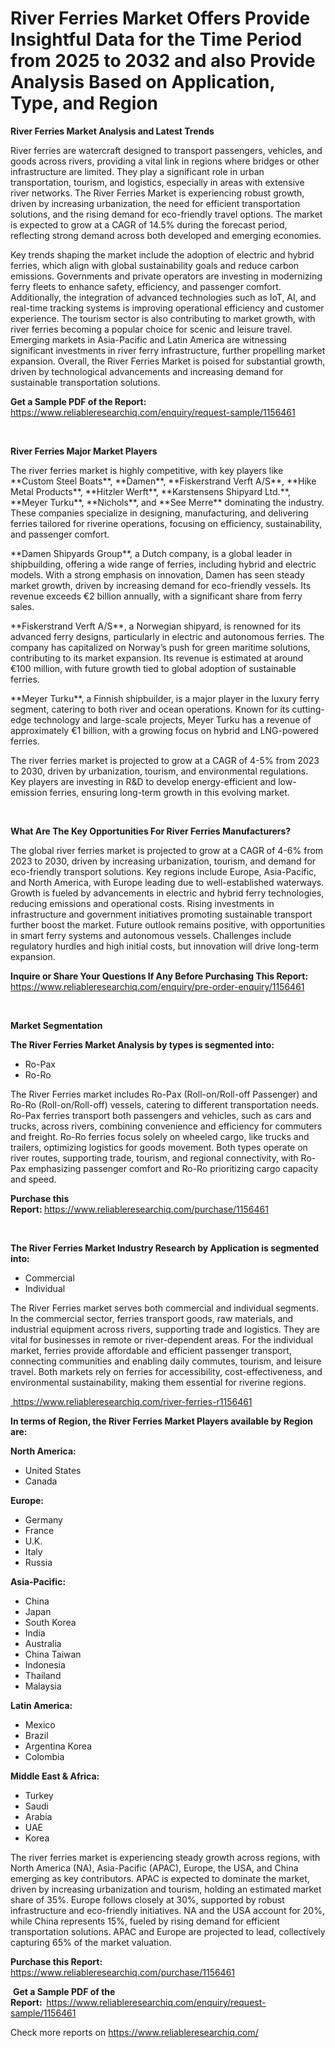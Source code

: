 <p><h1>River Ferries Market Offers Provide Insightful Data for the Time Period from 2025 to 2032 and also Provide Analysis Based on Application, Type, and Region</h1></p><p><strong>River Ferries Market Analysis and Latest Trends</strong></p>
<p><p>River ferries are watercraft designed to transport passengers, vehicles, and goods across rivers, providing a vital link in regions where bridges or other infrastructure are limited. They play a significant role in urban transportation, tourism, and logistics, especially in areas with extensive river networks. The River Ferries Market is experiencing robust growth, driven by increasing urbanization, the need for efficient transportation solutions, and the rising demand for eco-friendly travel options. The market is expected to grow at a CAGR of 14.5% during the forecast period, reflecting strong demand across both developed and emerging economies.</p><p>Key trends shaping the market include the adoption of electric and hybrid ferries, which align with global sustainability goals and reduce carbon emissions. Governments and private operators are investing in modernizing ferry fleets to enhance safety, efficiency, and passenger comfort. Additionally, the integration of advanced technologies such as IoT, AI, and real-time tracking systems is improving operational efficiency and customer experience. The tourism sector is also contributing to market growth, with river ferries becoming a popular choice for scenic and leisure travel. Emerging markets in Asia-Pacific and Latin America are witnessing significant investments in river ferry infrastructure, further propelling market expansion. Overall, the River Ferries Market is poised for substantial growth, driven by technological advancements and increasing demand for sustainable transportation solutions.</p></p>
<p><strong>Get a Sample PDF of the Report:&nbsp;</strong> <a href="https://www.reliableresearchiq.com/enquiry/request-sample/1156461?utm_campaign=123&utm_medium=2&utm_source=Github&utm_content=ia&utm_term=23012025&utm_id=river-ferries">https://www.reliableresearchiq.com/enquiry/request-sample/1156461</a></p>
<p>&nbsp;</p>
<p><strong>River Ferries Major Market Players</strong></p>
<p><p>The river ferries market is highly competitive, with key players like **Custom Steel Boats**, **Damen**, **Fiskerstrand Verft A/S**, **Hike Metal Products**, **Hitzler Werft**, **Karstensens Shipyard Ltd.**, **Meyer Turku**, **Nichols**, and **See Merre** dominating the industry. These companies specialize in designing, manufacturing, and delivering ferries tailored for riverine operations, focusing on efficiency, sustainability, and passenger comfort.</p><p>**Damen Shipyards Group**, a Dutch company, is a global leader in shipbuilding, offering a wide range of ferries, including hybrid and electric models. With a strong emphasis on innovation, Damen has seen steady market growth, driven by increasing demand for eco-friendly vessels. Its revenue exceeds €2 billion annually, with a significant share from ferry sales.</p><p>**Fiskerstrand Verft A/S**, a Norwegian shipyard, is renowned for its advanced ferry designs, particularly in electric and autonomous ferries. The company has capitalized on Norway’s push for green maritime solutions, contributing to its market expansion. Its revenue is estimated at around €100 million, with future growth tied to global adoption of sustainable ferries.</p><p>**Meyer Turku**, a Finnish shipbuilder, is a major player in the luxury ferry segment, catering to both river and ocean operations. Known for its cutting-edge technology and large-scale projects, Meyer Turku has a revenue of approximately €1 billion, with a growing focus on hybrid and LNG-powered ferries.</p><p>The river ferries market is projected to grow at a CAGR of 4-5% from 2023 to 2030, driven by urbanization, tourism, and environmental regulations. Key players are investing in R&D to develop energy-efficient and low-emission ferries, ensuring long-term growth in this evolving market.</p></p>
<p>&nbsp;</p>
<p><strong>What Are The Key Opportunities For River Ferries Manufacturers?</strong></p>
<p><p>The global river ferries market is projected to grow at a CAGR of 4-6% from 2023 to 2030, driven by increasing urbanization, tourism, and demand for eco-friendly transport solutions. Key regions include Europe, Asia-Pacific, and North America, with Europe leading due to well-established waterways. Growth is fueled by advancements in electric and hybrid ferry technologies, reducing emissions and operational costs. Rising investments in infrastructure and government initiatives promoting sustainable transport further boost the market. Future outlook remains positive, with opportunities in smart ferry systems and autonomous vessels. Challenges include regulatory hurdles and high initial costs, but innovation will drive long-term expansion.</p></p>
<p><strong>Inquire or Share Your Questions If Any Before Purchasing This Report:</strong> <a href="https://www.reliableresearchiq.com/enquiry/pre-order-enquiry/1156461?utm_campaign=123&utm_medium=2&utm_source=Github&utm_content=ia&utm_term=23012025&utm_id=river-ferries">https://www.reliableresearchiq.com/enquiry/pre-order-enquiry/1156461</a></p>
<p>&nbsp;</p>
<p><strong>Market Segmentation</strong></p>
<p><strong>The River Ferries Market Analysis by types is segmented into:</strong></p>
<p><ul><li>Ro-Pax</li><li>Ro-Ro</li></ul></p>
<p><p>The River Ferries market includes Ro-Pax (Roll-on/Roll-off Passenger) and Ro-Ro (Roll-on/Roll-off) vessels, catering to different transportation needs. Ro-Pax ferries transport both passengers and vehicles, such as cars and trucks, across rivers, combining convenience and efficiency for commuters and freight. Ro-Ro ferries focus solely on wheeled cargo, like trucks and trailers, optimizing logistics for goods movement. Both types operate on river routes, supporting trade, tourism, and regional connectivity, with Ro-Pax emphasizing passenger comfort and Ro-Ro prioritizing cargo capacity and speed.</p></p>
<p><strong>Purchase this Report:&nbsp;</strong><a href="https://www.reliableresearchiq.com/purchase/1156461?utm_campaign=123&utm_medium=2&utm_source=Github&utm_content=ia&utm_term=23012025&utm_id=river-ferries">https://www.reliableresearchiq.com/purchase/1156461</a></p>
<p>&nbsp;</p>
<p><strong>The River Ferries Market Industry Research by Application is segmented into:</strong></p>
<p><ul><li>Commercial</li><li>Individual</li></ul></p>
<p><p>The River Ferries market serves both commercial and individual segments. In the commercial sector, ferries transport goods, raw materials, and industrial equipment across rivers, supporting trade and logistics. They are vital for businesses in remote or river-dependent areas. For the individual market, ferries provide affordable and efficient passenger transport, connecting communities and enabling daily commutes, tourism, and leisure travel. Both markets rely on ferries for accessibility, cost-effectiveness, and environmental sustainability, making them essential for riverine regions.</p></p>
<p><a href="https://www.reliableresearchiq.com/river-ferries-r1156461?utm_campaign=123&utm_medium=2&utm_source=Github&utm_content=ia&utm_term=23012025&utm_id=river-ferries">&nbsp;https://www.reliableresearchiq.com/river-ferries-r1156461</a></p>
<p><strong>In terms of Region, the River Ferries Market Players available by Region are:</strong></p>
<p>
    <p> <strong> North America: </strong>
        <ul>
            <li>United States</li>
            <li>Canada</li>
        </ul>
        </p> 
    <p> <strong> Europe: </strong>
        <ul>
            <li>Germany</li>
            <li>France</li>
            <li>U.K.</li>
            <li>Italy</li>
            <li>Russia</li>
        </ul>
        </p> 
    <p> <strong> Asia-Pacific: </strong>
        <ul>
            <li>China</li>
            <li>Japan</li>
            <li>South Korea</li>
            <li>India</li>
            <li>Australia</li>
            <li>China Taiwan</li>
            <li>Indonesia</li>
            <li>Thailand</li>
            <li>Malaysia</li>
        </ul>
        </p> 
    <p> <strong> Latin America: </strong>
        <ul>
            <li>Mexico</li>
            <li>Brazil</li>
            <li>Argentina Korea</li>
            <li>Colombia</li>
        </ul>
        </p> 
    <p> <strong> Middle East & Africa: </strong>
        <ul>
            <li>Turkey</li>
            <li>Saudi</li>
            <li>Arabia</li>
            <li>UAE</li>
            <li>Korea</li>
        </ul>
    </p>
    </p>
<p><p>The river ferries market is experiencing steady growth across regions, with North America (NA), Asia-Pacific (APAC), Europe, the USA, and China emerging as key contributors. APAC is expected to dominate the market, driven by increasing urbanization and tourism, holding an estimated market share of 35%. Europe follows closely at 30%, supported by robust infrastructure and eco-friendly initiatives. NA and the USA account for 20%, while China represents 15%, fueled by rising demand for efficient transportation solutions. APAC and Europe are projected to lead, collectively capturing 65% of the market valuation.</p></p>
<p><strong>Purchase this Report: </strong><a href="https://www.reliableresearchiq.com/purchase/1156461?utm_campaign=123&utm_medium=2&utm_source=Github&utm_content=ia&utm_term=23012025&utm_id=river-ferries">https://www.reliableresearchiq.com/purchase/1156461</a></p>
<p>&nbsp;<strong>Get a Sample PDF of the Report:&nbsp;&nbsp;</strong><a href="https://www.reliableresearchiq.com/enquiry/request-sample/1156461?utm_campaign=123&utm_medium=2&utm_source=Github&utm_content=ia&utm_term=23012025&utm_id=river-ferries">https://www.reliableresearchiq.com/enquiry/request-sample/1156461</a></p>
<p><strong></strong></p>
<p>Check more reports on <a href="https://www.reliableresearchiq.com/?utm_campaign=123&utm_medium=2&utm_source=Github&utm_content=ia&utm_term=23012025&utm_id=river-ferries">https://www.reliableresearchiq.com/</a></p>